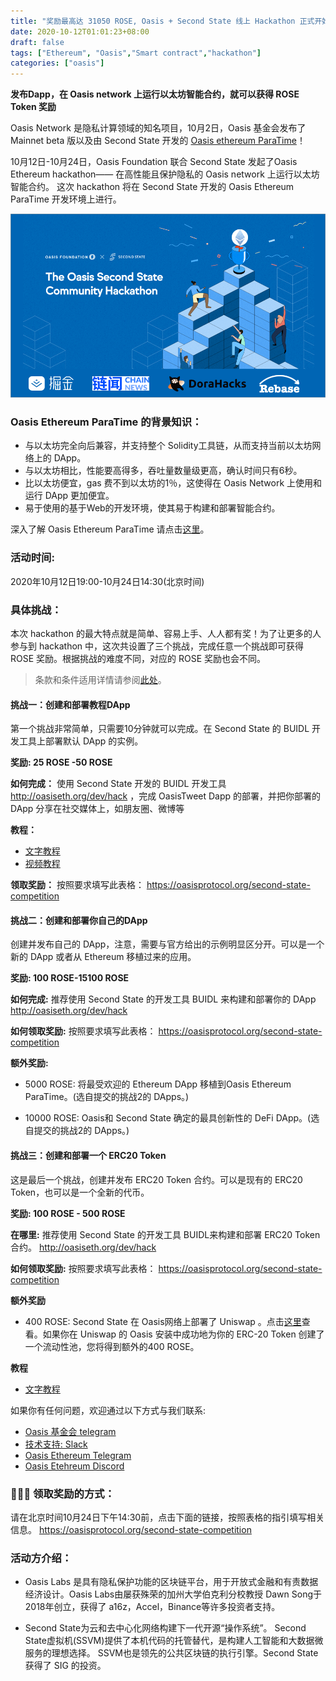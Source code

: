 ```yaml
---
title: "奖励最高达 31050 ROSE, Oasis + Second State 线上 Hackathon 正式开始"
date: 2020-10-12T01:01:23+08:00
draft: false
tags: ["Ethereum", "Oasis","Smart contract","hackathon"]
categories: ["oasis"]
---
```


**发布Dapp，在 Oasis network 上运行以太坊智能合约，就可以获得 ROSE Token 奖励**

Oasis Network 是隐私计算领域的知名项目，10月2日，Oasis 基金会发布了 Mainnet beta 版以及由 Second State 开发的 [Oasis ethereum ParaTime](https://www.oasiseth.org)！

10月12日-10月24日，Oasis Foundation 联合 Second State 发起了Oasis Ethereum hackathon—— 在高性能且保护隐私的 Oasis network 上运行以太坊智能合约。
这次 hackathon 将在 Second State 开发的 Oasis Ethereum ParaTime 开发环境上进行。

![](/images/20201012-hackathon-poster.png)

### Oasis Ethereum ParaTime 的背景知识：


* 与以太坊完全向后兼容，并支持整个 Solidity工具链，从而支持当前以太坊网络上的 DApp。
* 与以太坊相比，性能要高得多，吞吐量数量级更高，确认时间只有6秒。
* 比以太坊便宜，gas 费不到以太坊的1％，这使得在 Oasis Network 上使用和运行 DApp 更加便宜。
* 易于使用的基于Web的开发环境，使其易于构建和部署智能合约。

深入了解 Oasis Ethereum ParaTime 请点击[这里](https://www.oasiseth.org/)。

### 活动时间:
2020年10月12日19:00-10月24日14:30(北京时间)

### 具体挑战：

本次 hackathon 的最大特点就是简单、容易上手、人人都有奖！为了让更多的人参与到 hackathon 中，这次共设置了三个挑战，完成任意一个挑战即可获得 ROSE 奖励。根据挑战的难度不同，对应的 ROSE 奖励也会不同。

> 条款和条件适用详情请参阅[此处](https://oasisprotocol.org/community-cup-tocs)。

#### 挑战一：创建和部署教程DApp
第一个挑战非常简单，只需要10分钟就可以完成。在 Second State 的 BUIDL 开发工具上部署默认 DApp 的实例。

**奖励: 25 ROSE -50 ROSE**

**如何完成：**
使用 Second State 开发的 BUIDL 开发工具 http://oasiseth.org/dev/hack ，完成 OasisTweet Dapp 的部署，并把你部署的DApp 分享在社交媒体上，如朋友圈、微博等

**教程：**

* [文字教程](https://xie.infoq.cn/article/4ab93fab1bb7aea6ac1f88fb8)
* [视频教程](https://www.bilibili.com/video/BV1yt4y1v7yb)

**领取奖励：**
按照要求填写此表格： https://oasisprotocol.org/second-state-competition

#### 挑战二：创建和部署你自己的DApp

创建并发布自己的 DApp，注意，需要与官方给出的示例明显区分开。可以是一个新的 DApp 或者从 Ethereum 移植过来的应用。

**奖励: 100 ROSE-15100 ROSE**

**如何完成:**
推荐使用 Second State 的开发工具 BUIDL 来构建和部署你的 DApp
http://oasiseth.org/dev/hack 

**如何领取奖励:**
按照要求填写此表格： https://oasisprotocol.org/second-state-competition

**额外奖励:**

* 5000 ROSE: 将最受欢迎的 Ethereum DApp 移植到Oasis Ethereum ParaTime。(选自提交的挑战2的 DApps。)

* 10000 ROSE: Oasis和 Second State 确定的最具创新性的 DeFi DApp。(选自提交的挑战2的 DApps。)

#### 挑战三：创建和部署一个 ERC20 Token
这是最后一个挑战，创建并发布 ERC20 Token 合约。可以是现有的 ERC20 Token，也可以是一个全新的代币。

**奖励: 100 ROSE - 500 ROSE**

**在哪里:**
推荐使用 Second State 的开发工具 BUIDL来构建和部署 ERC20 Token 合约。
http://oasiseth.org/dev/hack 

**如何领取奖励:**
按照要求填写此表格： https://oasisprotocol.org/second-state-competition

**额外奖励**

* 400 ROSE: Second State 在 Oasis网络上部署了 Uniswap 。点击[这里](http://uniswap.oasiseth.org/)查看。如果你在 Uniswap 的 Oasis 安装中成功地为你的 ERC-20 Token 创建了一个流动性池，您将得到额外的400 ROSE。

**教程**
* [文字教程](https://mp.weixin.qq.com/s/7sdM1ONkWeclZKxaxJnCag)

如果你有任何问题，欢迎通过以下方式与我们联系:

* [Oasis 基金会 telegram](https://t.me/oasisprotocolcommunity)
* [技术支持: Slack](https://join.slack.com/t/oasiscommunity/shared_invite/enQtNjQ5MTA3NTgyOTkzLWIxNTg1ZWZmOTIwNmQ2MTg1YmU0MzgyMzk3OWM2ZWQ4NTQ0ZDJkNTBmMTdlM2JhODllYjg5YmJkODc2NzgwNTg)
* [Oasis Ethereum Telegram](https://t.me/oasiseth)
* [Oasis Etehreum Discord](https://discord.com/invite/MjxtURG)

### 🦄🦄🦄 领取奖励的方式：
请在北京时间10月24日下午14:30前，点击下面的链接，按照表格的指引填写相关信息。
https://oasisprotocol.org/second-state-competition

### 活动方介绍：

* Oasis Labs 是具有隐私保护功能的区块链平台，用于开放式金融和有责数据经济设计。Oasis Labs由屡获殊荣的加州大学伯克利分校教授 Dawn Song于2018年创立，获得了 a16z，Accel，Binance等许多投资者支持。

* Second State为云和去中心化网络构建下一代开源“操作系统”。 Second State虚拟机(SSVM)提供了本机代码的托管替代，是构建人工智能和大数据微服务的理想选择。 SSVM也是领先的公共区块链的执行引擎。Second State 获得了 SIG 的投资。


